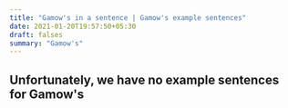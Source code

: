 ```yaml
---
title: "Gamow's in a sentence | Gamow's example sentences"
date: 2021-01-20T19:57:50+05:30
draft: falses
summary: "Gamow's"
---
```

## Unfortunately, we have no example sentences for Gamow's                 
